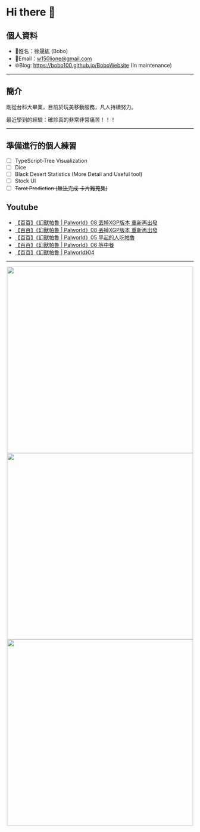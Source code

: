# Hi there 👋

## 個人資料

- 🤖姓名：徐晟紘 (Bobo)
- 📧Email：<a href="mailto:w150lione@gmail.com">w150lione@gmail.com</a>
- 🌐Blog: <a href="https://bobo100.github.io/BoboWebsite">https://bobo100.github.io/BoboWebsite</a> (In maintenance)

***

## 簡介

剛從台科大畢業，目前於玩美移動服務，凡人持續努力。

最近學到的經驗：確診真的非常非常痛苦！！！

***

## 準備進行的個人練習

- [ ] TypeScript-Tree Visualization
- [ ] Dice
- [ ] Black Desert Statistics (More Detail and Useful tool)
- [ ] Stock UI
- [ ] ~~Tarot Prediction (無法完成 卡片難蒐集)~~

## Youtube
<!-- YOUTUBE:START -->
- [【百百】《幻獸帕魯 | Palworld》08 丟掉XGP版本 重新再出發](https://www.youtube.com/watch?v=D4tdgAgYPdg)
- [【百百】《幻獸帕魯 | Palworld》08 丟掉XGP版本 重新再出發](https://www.youtube.com/watch?v=OUI2yiqKwEI)
- [【百百】《幻獸帕魯 | Palworld》05 早起的人吃帕魯](https://www.youtube.com/watch?v=xqpejMnN3vU)
- [【百百】《幻獸帕魯 | Palworld》06 等中餐](https://www.youtube.com/watch?v=OJ7s4BZxsUw)
- [【百百】《幻獸帕魯 | Palworld》04](https://www.youtube.com/watch?v=05OwFmWiwH4)
<!-- YOUTUBE:END -->

<!-- - [ ] TypeScript-Tree Visualization
    <div class="container">
    <div class="skills not_start">0%</div>
    </div>
- [ ] Scroll Animation Simple 01
    <div class="container">
    <div class="skills twity">10%</div>
    </div>
- [ ] Simple UI Components (button)
    <div class="container">
    <div class="skills not_start">0%</div>
    </div>
- [ ] Tarot Prediction
    <div class="container">
    <div class="skills not_start">0%</div>
    </div>
- [X] Card Draw Probability Simulation
    <div class="container">
    <div class="skills ninty">90%</div>
    </div>
- [X] Webpage Thumbnail Maker(Bookmark)
    <div class="container">
    <div class="skills ninty">90%</div>
    </div>

<style>
.container {
    width: 18%;
    background-color: dimgray;
    border-radius: 15px;

}
.skills {
    text-align: right;
    line-height: 20px;
    color: white;
    border-radius: 15px;
    padding-right: 3px;
}
.not_start {

}
.twity {width: 20%; background-color: #a2cffe;}
.ninty {width: 90%; background-color: #a2cffe;}
</style> -->

***

<!-- ![Leetcode Stats](https://leetcard.jacoblin.cool/lione1234) -->

<div align=center><img width="500" src ="https://leetcard.jacoblin.cool/lione1234"/></div>

<!-- ![Anurag's GitHub stats](https://github-readme-stats.vercel.app/api?username=bobo100&show_icons=true&theme=radical) -->

<div align=center><img width="500" src ="https://github-readme-stats.vercel.app/api?username=bobo100&show_icons=true&theme=radical"/></div>

<!-- ![Top Langs](https://github-readme-stats.vercel.app/api/top-langs/?username=bobo100&layout=compact) -->

<div align=center><img width="500" src ="https://github-readme-stats.vercel.app/api/top-langs/?username=bobo100&layout=compact"/></div>
